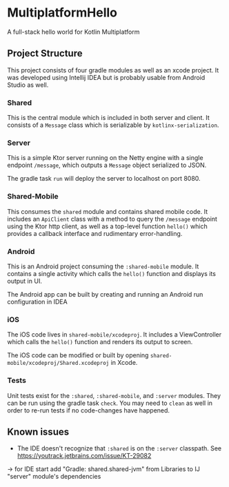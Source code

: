 # MultiplatformHello

A full-stack hello world for Kotlin Multiplatform

## Project Structure

This project consists of four gradle modules as well as an xcode project. It was developed using Intellij IDEA but is probably usable from Android Studio as well.

### Shared

This is the central module which is included in both server and client. It consists of a `Message` class which is serializable by `kotlinx-serialization`.

### Server

This is a simple Ktor server running on the Netty engine with a single endpoint `/message`, which outputs a `Message` object serialized to JSON.

The gradle task `run` will deploy the server to localhost on port 8080. 

### Shared-Mobile

This consumes the `shared` module and contains shared mobile code. It includes an `ApiClient` class with a method to query the `/message` endpoint using the Ktor http client, as well as a top-level function `hello()` which provides a callback interface and rudimentary error-handling.

### Android

This is an Android project consuming the `:shared-mobile` module. It contains a single activity which calls the `hello()` function and displays its output in UI.

The Android app can be built by creating and running an Android run configuration in IDEA

### iOS

The iOS code lives in `shared-mobile/xcodeproj`. It includes a ViewController which calls the `hello()` function and renders its output to screen. 

The iOS code can be modified or built by opening `shared-mobile/xcodeproj/Shared.xcodeproj` in Xcode.

### Tests

Unit tests exist for the `:shared`, `:shared-mobile`, and `:server` modules. They can be run using the gradle task `check`. You may need to `clean` as well in order to re-run tests if no code-changes have happened.

## Known issues

- The IDE doesn't recognize that `:shared` is on the `:server` classpath. See https://youtrack.jetbrains.com/issue/KT-29082

-> for IDE start add "Gradle: shared.shared-jvm" from Libraries to IJ "server" module's dependencies
